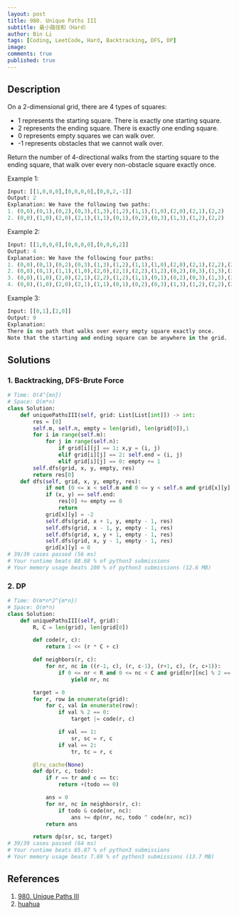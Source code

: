 ```yaml
---
layout: post
title: 980. Unique Paths III
subtitle: 最小路径和（Hard）
author: Bin Li
tags: [Coding, LeetCode, Hard, Backtracking, DFS, DP]
image: 
comments: true
published: true
---
```


## Description
On a 2-dimensional grid, there are 4 types of squares:

* 1 represents the starting square.  There is exactly one starting square.
* 2 represents the ending square.  There is exactly one ending square.
* 0 represents empty squares we can walk over.
* -1 represents obstacles that we cannot walk over.

Return the number of 4-directional walks from the starting square to the ending square, that walk over every non-obstacle square exactly once.

Example 1:
```python
Input: [[1,0,0,0],[0,0,0,0],[0,0,2,-1]]
Output: 2
Explanation: We have the following two paths: 
1. (0,0),(0,1),(0,2),(0,3),(1,3),(1,2),(1,1),(1,0),(2,0),(2,1),(2,2)
2. (0,0),(1,0),(2,0),(2,1),(1,1),(0,1),(0,2),(0,3),(1,3),(1,2),(2,2)
```
Example 2:
```python
Input: [[1,0,0,0],[0,0,0,0],[0,0,0,2]]
Output: 4
Explanation: We have the following four paths: 
1. (0,0),(0,1),(0,2),(0,3),(1,3),(1,2),(1,1),(1,0),(2,0),(2,1),(2,2),(2,3)
2. (0,0),(0,1),(1,1),(1,0),(2,0),(2,1),(2,2),(1,2),(0,2),(0,3),(1,3),(2,3)
3. (0,0),(1,0),(2,0),(2,1),(2,2),(1,2),(1,1),(0,1),(0,2),(0,3),(1,3),(2,3)
4. (0,0),(1,0),(2,0),(2,1),(1,1),(0,1),(0,2),(0,3),(1,3),(1,2),(2,2),(2,3)
```
Example 3:
```python
Input: [[0,1],[2,0]]
Output: 0
Explanation: 
There is no path that walks over every empty square exactly once.
Note that the starting and ending square can be anywhere in the grid.
```

## Solutions
### 1. Backtracking, DFS-Brute Force

```python
# Time: O(4^{mn})
# Space: O(m*n)
class Solution:
    def uniquePathsIII(self, grid: List[List[int]]) -> int:
        res = [0]
        self.m, self.n, empty = len(grid), len(grid[0]),1
        for i in range(self.m):
            for j in range(self.n):
                if grid[i][j] == 1: x,y = (i, j)
                elif grid[i][j] == 2: self.end = (i, j)
                elif grid[i][j] == 0: empty += 1
        self.dfs(grid, x, y, empty, res)
        return res[0]
    def dfs(self, grid, x, y, empty, res):
            if not (0 <= x < self.m and 0 <= y < self.n and grid[x][y] >= 0): return
            if (x, y) == self.end:
                res[0] += empty == 0
                return
            grid[x][y] = -2
            self.dfs(grid, x + 1, y, empty - 1, res)
            self.dfs(grid, x - 1, y, empty - 1, res)
            self.dfs(grid, x, y + 1, empty - 1, res)
            self.dfs(grid, x, y - 1, empty - 1, res)
            grid[x][y] = 0
# 39/39 cases passed (56 ms)
# Your runtime beats 88.68 % of python3 submissions
# Your memory usage beats 100 % of python3 submissions (12.6 MB)
```

### 2. DP

```python
# Time: O(m*n*2^{m*n})
# Space: O(m*n)
class Solution:
    def uniquePathsIII(self, grid):
        R, C = len(grid), len(grid[0])

        def code(r, c):
            return 1 << (r * C + c)

        def neighbors(r, c):
            for nr, nc in ((r-1, c), (r, c-1), (r+1, c), (r, c+1)):
                if 0 <= nr < R and 0 <= nc < C and grid[nr][nc] % 2 == 0:
                    yield nr, nc

        target = 0
        for r, row in enumerate(grid):
            for c, val in enumerate(row):
                if val % 2 == 0:
                    target |= code(r, c)

                if val == 1:
                    sr, sc = r, c
                if val == 2:
                    tr, tc = r, c

        @lru_cache(None)
        def dp(r, c, todo):
            if r == tr and c == tc:
                return +(todo == 0)

            ans = 0
            for nr, nc in neighbors(r, c):
                if todo & code(nr, nc):
                    ans += dp(nr, nc, todo ^ code(nr, nc))
            return ans

        return dp(sr, sc, target)
# 39/39 cases passed (64 ms)
# Your runtime beats 65.87 % of python3 submissions
# Your memory usage beats 7.69 % of python3 submissions (13.7 MB)
```
## References
1. [980. Unique Paths III](https://leetcode.com/problems/unique-paths-iii/)
2. [huahua](https://www.youtube.com/watch?v=dSXtmaGr4Fc)